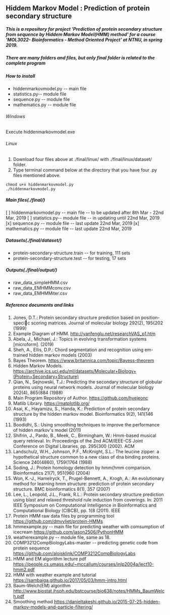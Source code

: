 ## Hiddem Markov Model : Prediction of protein secondary structure 
##### This is a repository for project 'Prediction of protein secondary structure from sequence by Hiddem Markov Model(HMM) method' for a course 'MOL3022- Bioinformatics - Method Oriented Project' at NTNU, in spring 2019. 

##### There are many folders and files, but only **final** folder is related to the complete program


##### How to install 
- hiddenmarkovmodel.py  -- main file 
- statistics.py-- module file 
- sequence.py -- module file
- mathematics.py -- module file
  
###### Windows
Execute hiddenmarkovmodel.exe

###### Linux
1. Download four files above at ./final/linux/ with ./final/linux/dataset/ folder.
2. Type terminal command below at the directory that you have four .py files mentioned above.
```
chmod u+x hiddenmarkovmodel.py
./hiddenmarkovmodel.py
```

##### Main files(./final/)
[ ] hiddenmarkovmodel.py  -- main file -- to be updated after 8th Mar - 22nd Mar, 2019
[ ] statistics.py-- module file -- in updating until 22nd Mar, 2019 
[x] sequence.py -- module file -- last update 22nd Mar, 2019
[x] mathematics.py -- module file -- last update 22nd Mar, 2019

##### Datasets(./final/dataset/)
- protein-secondary-structure.train -- for training, 111 sets
- protein-secondary-structure.test -- for testing, 17 sets

##### Outputs(./final/output/)
- raw_data_simpleHMM.csv
- raw_data_EMHMMconv.csv
- raw_data_EMHMMiter.csv

##### Reference documents and links
1. Jones, D.T.: Protein secondary structure prediction based on position-specic scoring matrices. Journal of
molecular biology 292(2), 195{202 (1999)
2. Example Diagram of HMM. http://yanfenglu.net/researchVAS_p1.htm
3. Abela, J., Michael, J.: Topics in evolving transformation systems [microform]. (2019)
4. Sheh, A., Ellis, D.P.: Chord segmentation and recognition using em-trained hidden markov models (2003)
5. Bayes Theorem. https://www.britannica.com/topic/Bayess-theorem
6. Hidden Markov Models.
https://archive.ics.uci.edu/ml/datasets/Molecular+Biology+(Protein+Secondary+Structure)
7. Qian, N., Sejnowski, T.J.: Predicting the secondary structure of globular proteins using neural network models.
Journal of molecular biology 202(4), 865{884 (1988)
8. Main Program Repository of Author. https://github.com/hyejeonc
9. Matlib Library. https://matplotlib.org/
10. Asai, K., Hayamizu, S., Handa, K.: Prediction of protein secondary structure by the hidden markov model.
Bioinformatics 9(2), 141{146 (1993)
11. Boodidhi, S.: Using smoothing techniques to improve the performance of hidden markov's model (2011)
12. Shifrin, J., Pardo, B., Meek, C., Birmingham, W.: Hmm-based musical query retrieval. In: Proceedings of the
2nd ACM/IEEE-CS Joint Conference on Digital Libraries, pp. 295{300 (2002). ACM
13. Landschulz, W.H., Johnson, P.F., McKnight, S.L.: The leucine zipper: a hypothetical structure common to a
new class of dna binding proteins. Science 240(4860), 1759{1764 (1988)
14. Soding, J.: Protein homology detection by hmm{hmm comparison. Bioinformatics 21(7), 951{960 (2004)
15. Won, K.-J., Hamelryck, T., Prugel-Bennett, A., Krogh, A.: An evolutionary method for learning hmm structure:
prediction of protein secondary structure. BMC bioinformatics 8(1), 357 (2007)
16. Lee, L., Leopold, J.L., Frank, R.L.: Protein secondary structure prediction using blast and relaxed threshold rule
induction from coverings. In: 2011 IEEE Symposium on Computational Intelligence in Bioinformatics and
Computational Biology (CIBCB), pp. 1{8 (2011). IEEE
17. Protein HMM raw data files by programming tool https://github.com/dmvvliet/protein-HMMs
18. hmmexample.py -- main file for predicting weather with comsumption of icecream https://github.com/jason2506/PythonHMM
19. weatherexample.py -- module file, same as 18.
20. COMP3212CompBiologyLabs-master -- predicting genetic code from protein sequence https://github.com/aloisklink/COMP3212CompBiologyLabs
21. HMM and EM algorithm lecture pdf https://people.cs.umass.edu/~mccallum/courses/inlp2004a/lect10-hmm2.pdf
22. HMM with weather example and tutorial https://sambaiga.github.io/2017/05/03/hmm-intro.html
23. Baum-Welch(EM) algorithm http://www.biostat.jhsph.edu/bstcourse/bio638/notes/HMMs_BaumWelch.pdf
24. Smoothing method https://danieltakeshi.github.io/2015-07-25-hidden-markov-models-and-particle-filtering/
